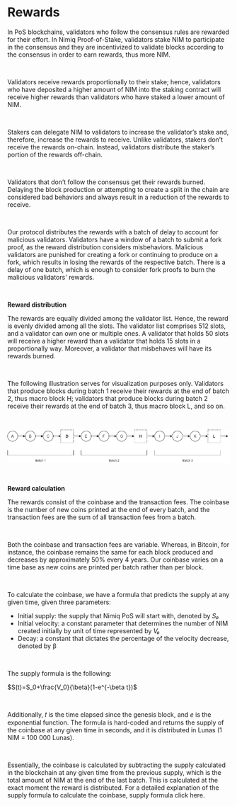 # Rewards

In PoS blockchains, validators who follow the consensus rules are rewarded for their effort. In Nimiq Proof-of-Stake, validators stake NIM to participate in the consensus and they are incentivized to validate blocks according to the consensus in order to earn rewards, thus more NIM.

<br/>

Validators receive rewards proportionally to their stake; hence, validators who have deposited a higher amount of NIM into the staking contract will receive higher rewards than validators who have staked a lower amount of NIM.

<br/>

Stakers can delegate NIM to validators to increase the validator’s stake and, therefore, increase the rewards to receive. Unlike validators, stakers don’t receive the rewards on-chain. Instead, validators distribute the staker’s portion of the rewards off-chain.

<br/>

Validators that don’t follow the consensus get their rewards burned. Delaying the block production or attempting to create a split in the chain are considered bad behaviors and always result in a reduction of the rewards to receive.

<br/>

Our protocol distributes the rewards with a batch of delay to account for malicious validators. Validators have a window of a batch to submit a fork proof, as the reward distribution considers misbehaviors. Malicious validators are punished for creating a fork or continuing to produce on a fork, which results in losing the rewards of the respective batch. There is a delay of one batch, which is enough to consider fork proofs to burn the malicious validators' rewards.

<br/>

**Reward distribution**

The rewards are equally divided among the validator list. Hence, the reward is evenly divided among all the slots. The validator list comprises 512 slots, and a validator can own one or multiple ones. A validator that holds 50 slots will receive a higher reward than a validator that holds 15 slots in a proportionally way. Moreover, a validator that misbehaves will have its rewards burned.

<br/>

The following illustration serves for visualization purposes only. Validators that produce blocks during batch 1 receive their rewards at the end of batch 2, thus macro block H; validators that produce blocks during batch 2 receive their rewards at the end of batch 3, thus macro block L, and so on.

<br/>

![rewards distribution.drawio.png](/assets/images/protocol//rewards_distribution.png)

<br/>

**Reward calculation**

The rewards consist of the coinbase and the transaction fees. The coinbase is the number of new coins printed at the end of every batch, and the transaction fees are the sum of all transaction fees from a batch.

<br/>

Both the coinbase and transaction fees are variable. Whereas, in Bitcoin, for instance, the coinbase remains the same for each block produced and decreases by approximately 50% every 4 years. Our coinbase varies on a time base as new coins are printed per batch rather than per block.

<br/>

To calculate the coinbase, we have a formula that predicts the supply at any given time, given three parameters:

- Initial supply: the supply that Nimiq PoS will start with, denoted by *S₀*
- Initial velocity: a constant parameter that determines the number of NIM created initially by unit of time represented by *V₀*
- Decay: a constant that dictates the percentage of the velocity decrease, denoted by β

<br/>

The supply formula is the following:

$S(t)=S_0+\frac{V_0}{\beta}(1-e^{-\beta t})$

<br/>

Additionally, 𝑡 is the time elapsed since the genesis block, and *e* is the exponential function. The formula is hard-coded and returns the supply of the coinbase at any given time in seconds, and it is distributed in Lunas (1 NIM = 100 000 Lunas).

<br/>

Essentially, the coinbase is calculated by subtracting the supply calculated in the blockchain at any given time from the previous supply, which is the total amount of NIM at the end of the last batch. This is calculated at the exact moment the reward is distributed. For a detailed explanation of the supply formula to calculate the coinbase, supply formula click here.
